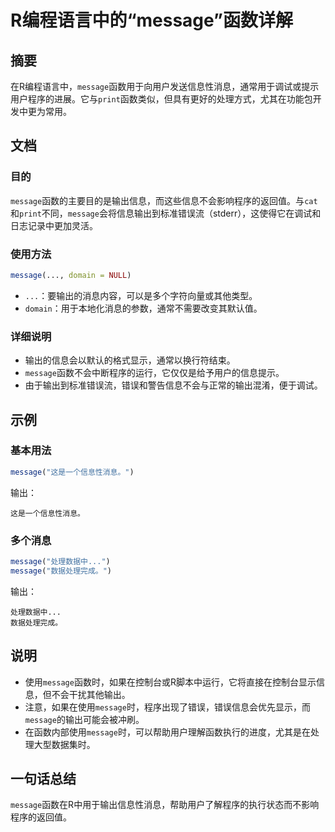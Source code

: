 <!--
Meta Description: # R编程语言中的“message”函数详解 ## 摘要 在R编程语言中，`message`函数用于向用户发送信息性消息，通常用于调试或提示用户程序的进展。它与`print`函数类似，但具有更好的处理方式，尤其在功能包开发中更为常用。 ## 文档 ### 目的 `message`函数的主要目的是输出...
Meta Keywords: message, print, domain, 这是一个信息性消息, 处理数据中
-->

# R编程语言中的“message”函数详解

## 摘要
在R编程语言中，`message`函数用于向用户发送信息性消息，通常用于调试或提示用户程序的进展。它与`print`函数类似，但具有更好的处理方式，尤其在功能包开发中更为常用。

## 文档
### 目的
`message`函数的主要目的是输出信息，而这些信息不会影响程序的返回值。与`cat`和`print`不同，`message`会将信息输出到标准错误流（stderr），这使得它在调试和日志记录中更加灵活。

### 使用方法
```R
message(..., domain = NULL)
```

- `...`：要输出的消息内容，可以是多个字符向量或其他类型。
- `domain`：用于本地化消息的参数，通常不需要改变其默认值。

### 详细说明
- 输出的信息会以默认的格式显示，通常以换行符结束。
- `message`函数不会中断程序的运行，它仅仅是给予用户的信息提示。
- 由于输出到标准错误流，错误和警告信息不会与正常的输出混淆，便于调试。

## 示例
### 基本用法
```R
message("这是一个信息性消息。")
```
输出：
```
这是一个信息性消息。
```

### 多个消息
```R
message("处理数据中...")
message("数据处理完成。")
```
输出：
```
处理数据中...
数据处理完成。
```

## 说明
- 使用`message`函数时，如果在控制台或R脚本中运行，它将直接在控制台显示信息，但不会干扰其他输出。
- 注意，如果在使用`message`时，程序出现了错误，错误信息会优先显示，而`message`的输出可能会被冲刷。
- 在函数内部使用`message`时，可以帮助用户理解函数执行的进度，尤其是在处理大型数据集时。

## 一句话总结
`message`函数在R中用于输出信息性消息，帮助用户了解程序的执行状态而不影响程序的返回值。